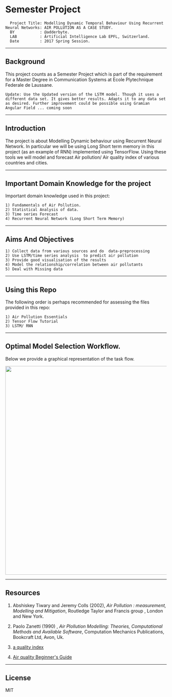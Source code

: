 # Semester Project
      
      Project Title: Modelling Dynamic Temporal Behaviour Using Recurrent Neural Networks: AIR POLLUTION AS A CASE STUDY.
      BY           : @adderbyte.
      LAB          : Artificial Intelligence Lab EPFL, Switzerland.
      Date         : 2017 Spring Session.

---------------------------------------
Background
---------------------------------------
This project counts as a Semester Project which is part of the requirement for a Master Degree in Communication Systems at Ecole Plytechnique Federale de Laussane. 

`Update: Use the Updated version of the LSTM model. Though it uses a different data set. It gives better results. Adapts it
to any data set as desired. Further improvement could be possible using Gramian Angular Field ... coming soon`
      
---------------------------------------------------------------------------------------------------------------------------
Introduction
---------------------------------------------------------------------------------------------------------------------------   
The project is about Modelling Dynamic behaviour using Recurrent Neural Network. In particular we will be using Long Short term memory in this project (as an example of RNN) implemented using TensorFlow. Using these tools we will model and forecast Air pollution/ Air quality index of various countries and cities.  

-----------------------------------------------------------------------------------------------------------------------------
Important Domain Knowledge for the project
-----------------------------------------------------------------------------------------------------------------------------
Important domain knowledge used in this project: 

	1) Fundamentals of Air Pollution.
	2) Statistical Analysis of data.
	3) Time series Forecast
	4) Recurrent Neural Network (Long Short Term Memory)
	


---------------------------------------------------------------------------------------------------------------------------
Aims And Objectives
---------------------------------------------------------------------------------------------------------------------------

	1) Collect data from various sources and do  data-preprocessing 
	2) Use LSTM/time series analysis  to predict air pollution 
	3) Provide good visualisation of the results 
	4) Model the relationship/correlation between air pollutants
	5) Deal with Missing data
	
---------------------------------------------------------------------------------------------------------------------------
Using this Repo
---------------------------------------------------------------------------------------------------------------------------
The following order is perhaps recommended for assessing the files provided in this repo:

	1) Air Pollution Essentials
	2) Tensor Flow Tutorial
	3) LSTM/ RNN

	
----------------------------------------------------------------------------------------------------------------------------
Optimal Model Selection Workflow.
-----------------------------------------------------------------------------------------------------------------------------
Below we provide a graphical representation of the task flow. 
<!---
your comment goes here
and here

![Alt text](http://g.gravizo.com/svg?
digraphG{
aize="2,4";
node [shape=box,style=filled,color=".7 .3 1.0"];
   Data [shape=box];
   {Emission;Meteorology;AirQuality}-> Data
   AirQuality -> statEval;
   node [style=filled,weight=4,color="gray"];
   Data -> cleaning ; 
   node [shape=box,style=filled,color=".7 .3 1.0"];
   cleaning -> ModelRuns; 
   ModelRuns -> SimulatedConc;
   node [shape=ellipse]
   SimulatedConc -> statEval;
   node [shape=box,color="gray"];
   statEval -> UsableModel ;[style=bold,label="Yes",color="green"];
   edge [color=red];
   statEval -> ModifyModel;[style=bold,label="No"]; 
   ModifyModel -> cleaning;
   Data [label="Data Collection"];
   cleaning [label="Definition of Model Parameters"];
   ModelRuns [label="Model Runs"];
   SimulatedConc [label="Simulated Concentrations"];
   statEval [label="Statistical Evaluation ok?"];
   UsableModel [label="Model can be used for decision Making"];
   ModifyModel [label="Modify model inputs(Calibration)"];
   AirQuality [label="Air Quality"];
  }
)
-->
 <p align="center">
  <img src="http://g.gravizo.com/svg?digraph%20G%20{aize=%222,4%22;node%20[shape=box,style=filled,color=%22.7%20.3%201.0%22];%20%20%20Data%20[shape=box];%20%20%20{Emission;Meteorology;AirQuality}-%3E%20Data%20%20%20AirQuality%20-%3E%20statEval;%20%20%20node%20[style=filled,weight=4,color=%22gray%22];%20%20%20Data%20-%3E%20cleaning%20;%20%20%20%20node%20[shape=box,style=filled,color=%22.7%20.3%201.0%22];%20%20%20cleaning%20-%3E%20ModelRuns;%20%20%20%20ModelRuns%20-%3E%20SimulatedConc;%20%20%20node%20[shape=ellipse]%20%20%20SimulatedConc%20-%3E%20statEval;%20%20%20node%20[shape=box,color=%22gray%22];%20%20%20statEval%20-%3E%20UsableModel%20;[style=bold,label=%22Yes%22,color=%22green%22];%20%20%20edge%20[color=red];%20%20%20statEval%20-%3E%20ModifyModel;[style=bold,label=%22No%22];%20%20%20%20ModifyModel%20-%3E%20cleaning;%20%20%20Data%20[label=%22Data%20Collection%22];%20%20%20cleaning%20[label=%22Definition%20of%20Model%20Parameters%22];%20%20%20ModelRuns%20[label=%22Model%20Runs%22];%20%20%20SimulatedConc%20[label=%22Simulated%20Concentrations%22];%20%20%20statEval%20[label=%22Statistical%20Evaluation%20ok?%22];%20%20%20UsableModel%20[label=%22Model%20can%20be%20used%20for%20decision%20Making%22];%20%20%20ModifyModel%20[label=%22Modify%20model%20inputs(Calibration)%22];%20%20%20AirQuality%20[label=%22Air%20Quality%22];%20%20})" width="650"/>
  
</p>

-----------------------------------------------------------------------------------------------------------------------------
Resources
-----------------------------------------------------------------------------------------------------------------------------

1) Abshiskey Tiwary and Jeremy Colls (2002), *Air Pollution : measurement, Modelling and Mitigation*, Routledge Taylor and Francis group , London and New York.

2) Paolo Zanetti (1990) , *Air Plollution Modelling: Theories, Computational Methods and Available Software*, Computation Mechanics Publications, Bookcraft Ltd, Avon, Uk. 
      
3) [a quality index](https://www.airnow.gov/index.cfm?action=aqibasics.aqi)

4) [Air quality Beginner's Guide](https://aqicn.org/faq/2015-03-15/air-quality-nowcast-a-beginners-guide/)

---------------------------------------------------------------------------------------------------------------------------
License
---------------------------------------------------------------------------------------------------------------------------
MIT
